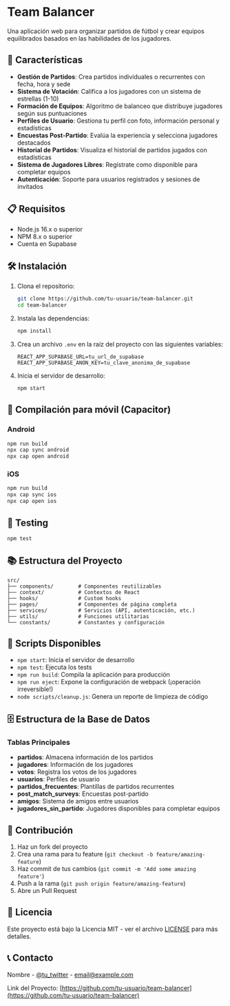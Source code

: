 # Team Balancer

Una aplicación web para organizar partidos de fútbol y crear equipos equilibrados basados en las habilidades de los jugadores.

## 🚀 Características

- **Gestión de Partidos**: Crea partidos individuales o recurrentes con fecha, hora y sede
- **Sistema de Votación**: Califica a los jugadores con un sistema de estrellas (1-10)
- **Formación de Equipos**: Algoritmo de balanceo que distribuye jugadores según sus puntuaciones
- **Perfiles de Usuario**: Gestiona tu perfil con foto, información personal y estadísticas
- **Encuestas Post-Partido**: Evalúa la experiencia y selecciona jugadores destacados
- **Historial de Partidos**: Visualiza el historial de partidos jugados con estadísticas
- **Sistema de Jugadores Libres**: Regístrate como disponible para completar equipos
- **Autenticación**: Soporte para usuarios registrados y sesiones de invitados

## 📋 Requisitos

- Node.js 16.x o superior
- NPM 8.x o superior
- Cuenta en Supabase

## 🛠️ Instalación

1. Clona el repositorio:
   ```bash
   git clone https://github.com/tu-usuario/team-balancer.git
   cd team-balancer
   ```

2. Instala las dependencias:
   ```bash
   npm install
   ```

3. Crea un archivo `.env` en la raíz del proyecto con las siguientes variables:
   ```
   REACT_APP_SUPABASE_URL=tu_url_de_supabase
   REACT_APP_SUPABASE_ANON_KEY=tu_clave_anonima_de_supabase
   ```

4. Inicia el servidor de desarrollo:
   ```bash
   npm start
   ```

## 📱 Compilación para móvil (Capacitor)

### Android

```bash
npm run build
npx cap sync android
npx cap open android
```

### iOS

```bash
npm run build
npx cap sync ios
npx cap open ios
```

## 🧪 Testing

```bash
npm test
```

## 📚 Estructura del Proyecto

```
src/
├── components/        # Componentes reutilizables
├── context/           # Contextos de React
├── hooks/             # Custom hooks
├── pages/             # Componentes de página completa
├── services/          # Servicios (API, autenticación, etc.)
├── utils/             # Funciones utilitarias
└── constants/         # Constantes y configuración
```

## 🔧 Scripts Disponibles

- `npm start`: Inicia el servidor de desarrollo
- `npm test`: Ejecuta los tests
- `npm run build`: Compila la aplicación para producción
- `npm run eject`: Expone la configuración de webpack (¡operación irreversible!)
- `node scripts/cleanup.js`: Genera un reporte de limpieza de código

## 🗄️ Estructura de la Base de Datos

### Tablas Principales

- **partidos**: Almacena información de los partidos
- **jugadores**: Información de los jugadores
- **votos**: Registra los votos de los jugadores
- **usuarios**: Perfiles de usuario
- **partidos_frecuentes**: Plantillas de partidos recurrentes
- **post_match_surveys**: Encuestas post-partido
- **amigos**: Sistema de amigos entre usuarios
- **jugadores_sin_partido**: Jugadores disponibles para completar equipos

## 🤝 Contribución

1. Haz un fork del proyecto
2. Crea una rama para tu feature (`git checkout -b feature/amazing-feature`)
3. Haz commit de tus cambios (`git commit -m 'Add some amazing feature'`)
4. Push a la rama (`git push origin feature/amazing-feature`)
5. Abre un Pull Request

## 📄 Licencia

Este proyecto está bajo la Licencia MIT - ver el archivo [LICENSE](LICENSE) para más detalles.

## 📞 Contacto

Nombre - [@tu_twitter](https://twitter.com/tu_twitter) - email@example.com

Link del Proyecto: [https://github.com/tu-usuario/team-balancer](https://github.com/tu-usuario/team-balancer)